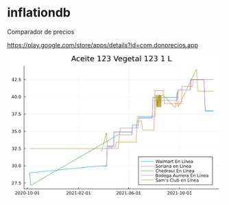 # inflationdb
Comparador de precios

https://play.google.com/store/apps/details?id=com.donprecios.app

![Screenshot](plot_28.png)
